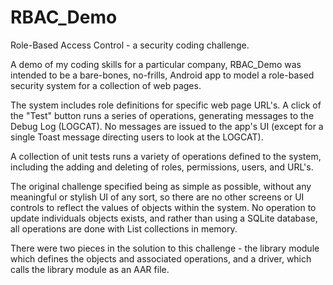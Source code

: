# RBAC_Demo
 Role-Based Access Control - a security coding challenge.

A demo of my coding skills for a particular company, RBAC_Demo was intended to be a bare-bones, no-frills, Android app to model a role-based security system for a collection of web pages. 

The system includes role definitions for specific web page URL's. A click of the "Test" button runs a series of operations, generating messages to the Debug Log (LOGCAT). No messages are issued to the app's UI (except for a single Toast message directing users to look at the LOGCAT).

A collection of unit tests runs a variety of operations defined to the system, including the adding and deleting of roles, permissions, users, and URL's. 

The original challenge specified being as simple as possible, without any meaningful or stylish UI of any sort, so there are no other screens or UI controls to reflect the values of objects within the system. No operation to update individuals objects exists, and rather than using a SQLite database, all operations are done with List collections in memory.

There were two pieces in the solution to this challenge - the library module which defines the objects and associated operations, and a driver, which calls the library module as an AAR file.
